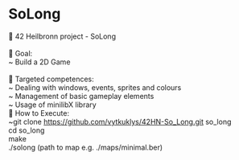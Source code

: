 # SoLong

:rocket: 42 Heilbronn project - SoLong<br />
<br />
:dart: Goal: <br />
  ~ Build a 2D Game<br />
<br />
:medal_sports: Targeted competences: <br />
  ~ Dealing with windows, events, sprites and colours<br />
  ~ Management of basic gameplay elements <br />
  ~ Usage of minilibX library
<br />
:memo:	How to Execute:<br />
  ~git clone https://github.com/vytkuklys/42HN-So_Long.git so_long<br>
  cd so_long<br>
  make<br>
  ./solong (path to map e.g. ./maps/minimal.ber)<br>
